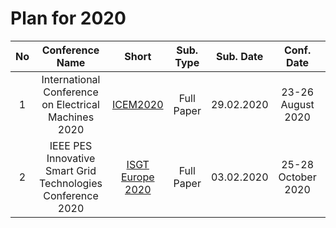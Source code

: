 # Plan for 2020

|No|Conference Name|Short|Sub. Type|Sub. Date|Conf. Date|Place|Comments|
|:--:|:--:|:--:|:--:|:--:|:--:|:--:|:--:|
|1|International Conference on Electrical Machines 2020|[ICEM2020](https://icem2020.se/)|Full Paper|29.02.2020|23-26 August 2020|Gothenburg/Sweden|Consider|
|2|IEEE PES Innovative Smart Grid Technologies Conference 2020|[ISGT Europe 2020](https://ieee-isgt-europe.org/)|Full Paper|03.02.2020|25-28 October 2020|Hague/Netherlands|Consider|
